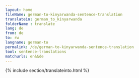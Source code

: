 ```yaml
---
layout: home
fileName: german-to-kinyarwanda-sentence-translation
translatein: german_to_kinyarwanda
folderName : translate
lang: de
from: de
to: rw
langname: german-to
permalink: /de/german-to-kinyarwanda-sentence-translation
tool: sentence-translations
matchurls: en&&de
---
```

{% include section/translateinto.html %}
